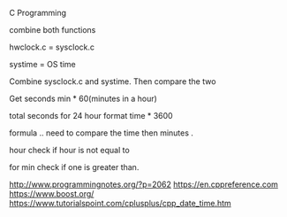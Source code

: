 C Programming



combine both functions 

hwclock.c = sysclock.c

systime = OS time 

Combine sysclock.c and systime. Then compare the two


Get seconds
min * 60(minutes in a hour)


total seconds for 24 hour format 
time * 3600




formula .. need to compare the time then minutes . 


hour check if hour is not equal to 

for min 
check if one is greater than. 

http://www.programmingnotes.org/?p=2062
https://en.cppreference.com
https://www.boost.org/
https://www.tutorialspoint.com/cplusplus/cpp_date_time.htm
